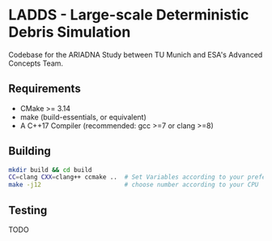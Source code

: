 # LADDS - Large-scale Deterministic Debris Simulation

Codebase for the ARIADNA Study between TU Munich and ESA's Advanced Concepts Team.

## Requirements
* CMake >= 3.14
* make (build-essentials, or equivalent)
* A C++17 Compiler (recommended: gcc >=7 or clang >=8)

## Building
```bash
mkdir build && cd build
CC=clang CXX=clang++ ccmake ..  # Set Variables according to your preferences
make -j12                       # choose number according to your CPU
```

## Testing
TODO